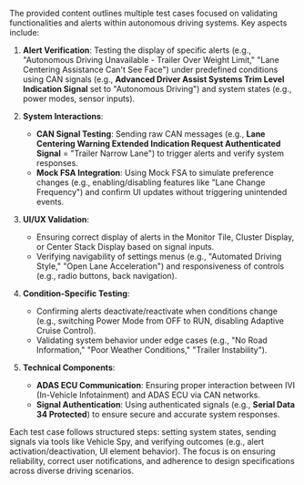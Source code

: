The provided content outlines multiple test cases focused on validating functionalities and alerts within autonomous driving systems. Key aspects include:

1. **Alert Verification**: Testing the display of specific alerts (e.g., "Autonomous Driving Unavailable - Trailer Over Weight Limit," "Lane Centering Assistance Can't See Face") under predefined conditions using CAN signals (e.g., **Advanced Driver Assist Systems Trim Level Indication Signal** set to "Autonomous Driving") and system states (e.g., power modes, sensor inputs).

2. **System Interactions**: 
   - **CAN Signal Testing**: Sending raw CAN messages (e.g., **Lane Centering Warning Extended Indication Request Authenticated Signal** = "Trailer Narrow Lane") to trigger alerts and verify system responses.
   - **Mock FSA Integration**: Using Mock FSA to simulate preference changes (e.g., enabling/disabling features like "Lane Change Frequency") and confirm UI updates without triggering unintended events.

3. **UI/UX Validation**: 
   - Ensuring correct display of alerts in the Monitor Tile, Cluster Display, or Center Stack Display based on signal inputs.
   - Verifying navigability of settings menus (e.g., "Automated Driving Style," "Open Lane Acceleration") and responsiveness of controls (e.g., radio buttons, back navigation).

4. **Condition-Specific Testing**: 
   - Confirming alerts deactivate/reactivate when conditions change (e.g., switching Power Mode from OFF to RUN, disabling Adaptive Cruise Control).
   - Validating system behavior under edge cases (e.g., "No Road Information," "Poor Weather Conditions," "Trailer Instability").

5. **Technical Components**: 
   - **ADAS ECU Communication**: Ensuring proper interaction between IVI (In-Vehicle Infotainment) and ADAS ECU via CAN networks.
   - **Signal Authentication**: Using authenticated signals (e.g., **Serial Data 34 Protected**) to ensure secure and accurate system responses.

Each test case follows structured steps: setting system states, sending signals via tools like Vehicle Spy, and verifying outcomes (e.g., alert activation/deactivation, UI element behavior). The focus is on ensuring reliability, correct user notifications, and adherence to design specifications across diverse driving scenarios.